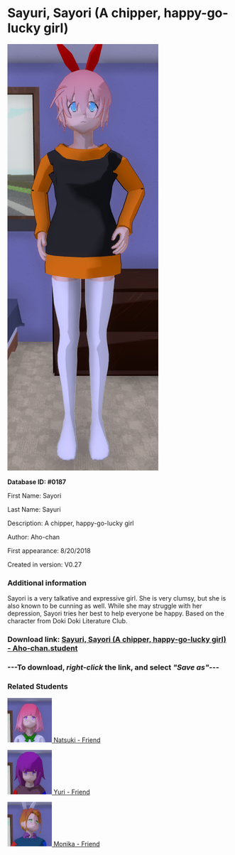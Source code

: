 # Sayuri, Sayori (A chipper, happy-go-lucky girl)

<img src="../../Files/Images/Sayuri, Sayori (A chipper, happy-go-lucky girl).png" title="Sayuri, Sayori (A chipper, happy-go-lucky girl) - Aho-chan">

**Database ID: #0187**

First Name: Sayori

Last Name: Sayuri

Description: A chipper, happy-go-lucky girl

Author: Aho-chan

First appearance: 8/20/2018

Created in version: V0.27

### Additional information

Sayori is a very talkative and expressive girl. She is very clumsy, but she is also known to be cunning as well. While she may struggle with her depression, Sayori tries her best to help everyone be happy. Based on the character from Doki Doki Literature Club.

### Download link: <a href="https://raw.githubusercontent.com/Arbiter1223/Daigaku-Gurashi-Custom-Students/master/Files/Student%20Files/Sayuri%2C%20Sayori%20(A%20chipper%2C%20happy-go-lucky%20girl)%20-%20Aho-chan.student">Sayuri, Sayori (A chipper, happy-go-lucky girl) - Aho-chan.student</a>

### ---**To download, _right-click_ the link, and select _"Save as"_**---

### Related Students

<a href="Kotoku, Natsuki (A cute tsundere girl who loves to bake).md"><img src="../../Files/Thumbs/Kotoku, Natsuki (A cute tsundere girl who loves to bake).png" height="100" width="100" title="Kotoku, Natsuki (A cute tsundere girl who loves to bake) - Aho-chan, V1.00"></a><a href="Kotoku, Natsuki (A cute tsundere girl who loves to bake).md"> Natsuki - Friend</a>

<a href="Sumitimo, Yuri (A soft-hearted, mature woman).md"><img src="../../Files/Thumbs/Sumitimo, Yuri (A soft-hearted, mature woman).png" height="100" width="100" title="Sumitimo, Yuri (A soft-hearted, mature woman) - Aho-chan, V1.00"></a><a href="Sumitimo, Yuri (A soft-hearted, mature woman).md"> Yuri - Friend</a>

<a href="Ashcraft, Monika (President of the Literature Club).md"><img src="../../Files/Thumbs/Ashcraft, Monika (President of the Literature Club).png" height="100" width="100" title="Ashcraft, Monika (President of the Literature Club) - Aho-chan, V1.00"></a><a href="Ashcraft, Monika (President of the Literature Club).md"> Monika - Friend</a>

